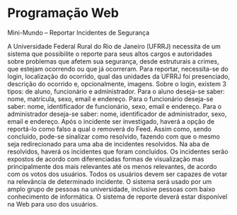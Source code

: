 # Programação Web

Mini-Mundo – Reportar Incidentes de Segurança 
 
A Universidade Federal Rural do Rio de Janeiro (UFRRJ) necessita de um sistema que possibilite o reporte para seus altos cargos e autoridades sobre problemas que afetem sua segurança, desde estruturais a crimes, que estejam ocorrendo ou que já ocorreram. 
Para reportar, necessita-se do login, localização do ocorrido, qual das unidades da UFRRJ foi presenciado, descrição do ocorrido e, opcionalmente, imagens.
Sobre o login, existem 3 tipos: de aluno, funcionário e administrador. Para o aluno deseja-se saber: nome, matrícula, sexo, email e endereço. Para o funcionário deseja-se saber: nome, identificador de funcionário, sexo, email e endereço. Para o administrador deseja-se saber: nome, identificador de administrador, sexo, email e endereço.
Após o incidente ser investigado, haverá a opção de reportá-lo como falso a qual o removerá do Feed. Assim como, sendo concluído, pode-se sinalizar como resolvido, fazendo com que o mesmo seja redirecionado para uma aba de incidentes resolvidos. Na aba de resolvidos, haverá os incidentes que foram concluídos. 
Os incidentes serão expostos de acordo com diferenciadas formas de visualização mas principalmente dos mais relevantes até os menos relevantes, de acordo com os votos dos usuários. Todos os usuários devem ser capazes de votar na relevância de determinado incidente.
O sistema será usado por um amplo grupo de pessoas na universidade, inclusive pessoas com baixo conhecimento de informática. 
O sistema de reporte deverá estar disponível na Web para uso dos usuários.

